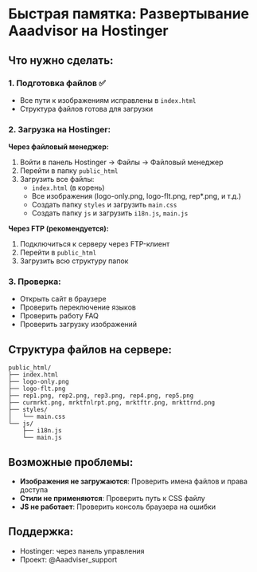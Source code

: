 # Быстрая памятка: Развертывание Aaadvisor на Hostinger

## Что нужно сделать:

### 1. Подготовка файлов ✅
- Все пути к изображениям исправлены в `index.html`
- Структура файлов готова для загрузки

### 2. Загрузка на Hostinger:

**Через файловый менеджер:**
1. Войти в панель Hostinger → Файлы → Файловый менеджер
2. Перейти в папку `public_html`
3. Загрузить все файлы:
   - `index.html` (в корень)
   - Все изображения (logo-only.png, logo-flt.png, rep*.png, и т.д.)
   - Создать папку `styles` и загрузить `main.css`
   - Создать папку `js` и загрузить `i18n.js`, `main.js`

**Через FTP (рекомендуется):**
1. Подключиться к серверу через FTP-клиент
2. Перейти в `public_html`
3. Загрузить всю структуру папок

### 3. Проверка:
- Открыть сайт в браузере
- Проверить переключение языков
- Проверить работу FAQ
- Проверить загрузку изображений

## Структура файлов на сервере:
```
public_html/
├── index.html
├── logo-only.png
├── logo-flt.png
├── rep1.png, rep2.png, rep3.png, rep4.png, rep5.png
├── curmrkt.png, mrktfnlrpt.png, mrktftr.png, mrkttrnd.png
├── styles/
│   └── main.css
└── js/
    ├── i18n.js
    └── main.js
```

## Возможные проблемы:
- **Изображения не загружаются**: Проверить имена файлов и права доступа
- **Стили не применяются**: Проверить путь к CSS файлу
- **JS не работает**: Проверить консоль браузера на ошибки

## Поддержка:
- Hostinger: через панель управления
- Проект: @Aaadviser_support
